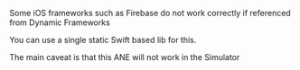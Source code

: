 Some iOS frameworks such as Firebase do not work correctly if referenced from Dynamic Frameworks

You can use a single static Swift based lib for this.

The main caveat is that this ANE will not work in the Simulator 
